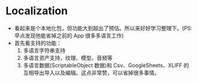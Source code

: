 # Localization

- 看起来是个本地化包，但功能大到超出了预估。所以来好好学习整理下。(PS: 早点发现他能省掉之前的 App 很多多语言工作)
- 首先看支持的功能：
  1. 多语言字符串支持
  2. 多语言资产支持，纹理、模型、音频等
  3. 多语言数据(ScriptableObject 数据)和 Csv、GoogleSheets、XLIFF 的互相导出导入以及编辑。这点非常赞，可以省掉很多事情。
